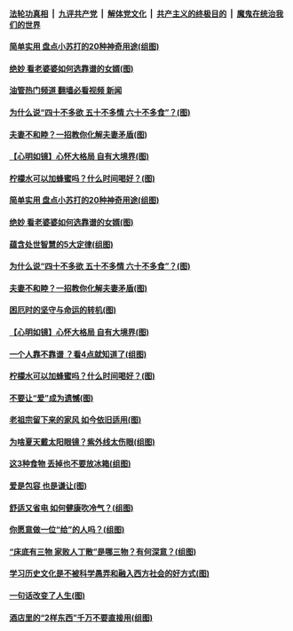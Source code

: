 ####  [法轮功真相](../../../../basic/blob/master/README.md?t=07282031) &nbsp;|&nbsp; [九评共产党](../../../../9ping.md/blob/master/README.md?t=07282031) &nbsp;|&nbsp; [解体党文化](../../../../jtdwh.md/blob/master/README.md?t=07282031)  &nbsp;|&nbsp; [共产主义的终极目的](../../../../gczydzjmd.md/blob/master/README.md?t=07282031) &nbsp;|&nbsp; [魔鬼在统治我们的世界](../../../../mgztzwmdsj.md/blob/master/README.md?t=07282031) 

#### [简单实用 盘点小苏打的20种神奇用途(组图)](../pages/p8/1012878.md?t=07282031) 

#### [绝妙 看老婆婆如何选靠谱的女婿(图)](../pages/p8/1012759.md?t=07282031) 

#### [油管热门频道 翻墙必看视频 新闻](http://45.76.130.85:81/youtube.html?07282031)

#### [为什么说“四十不多欲 五十不多情 六十不多食”？(图)](../pages/p8/1012195.md?t=07282031) 

#### [夫妻不和睦？一招教你化解夫妻矛盾(图)](../pages/p8/1012606.md?t=07282031) 

#### [【心明如镜】心怀大格局 自有大境界(图)](../pages/p8/1012691.md?t=07282031) 

#### [柠檬水可以加蜂蜜吗？什么时间喝好？(图)](../pages/p8/1012601.md?t=07282031) 

#### [简单实用 盘点小苏打的20种神奇用途(组图)](../pages/p8/1012878.md?t=07282031) 

#### [绝妙 看老婆婆如何选靠谱的女婿(图)](../pages/p8/1012759.md?t=07282031) 

#### [蕴含处世智慧的5大定律(组图)](../pages/p8/1012785.md?t=07282031) 

#### [为什么说“四十不多欲 五十不多情 六十不多食”？(图)](../pages/p8/1012195.md?t=07282031) 

#### [夫妻不和睦？一招教你化解夫妻矛盾(图)](../pages/p8/1012606.md?t=07282031) 

#### [困厄时的坚守与命运的转机(图)](../pages/p8/1012334.md?t=07282031) 

#### [【心明如镜】心怀大格局 自有大境界(图)](../pages/p8/1012691.md?t=07282031) 

#### [一个人靠不靠谱 ？看4点就知道了(组图)](../pages/p8/1010518.md?t=07282031) 

#### [柠檬水可以加蜂蜜吗？什么时间喝好？(图)](../pages/p8/1012601.md?t=07282031) 

#### [不要让“爱”成为遗憾(图)](../pages/p8/1012598.md?t=07282031) 

#### [老祖宗留下来的家风 如今依旧适用(图)](../pages/p8/1012689.md?t=07282031) 

#### [为啥夏天戴太阳眼镜？紫外线太伤眼(组图)](../pages/p8/1012475.md?t=07282031) 

#### [这3种食物 丢掉也不要放冰箱(组图)](../pages/p8/1012477.md?t=07282031) 

#### [爱是包容 也是谦让(图)](../pages/p8/1012332.md?t=07282031) 

#### [舒适又省电 如何健康吹冷气？(组图)](../pages/p8/1012471.md?t=07282031) 

#### [你愿意做一位“给”的人吗？(组图)](../pages/p8/1012376.md?t=07282031) 

#### [“床底有三物 家败人丁散”是哪三物？有何深意？(组图)](../pages/p8/1012397.md?t=07282031) 

#### [学习历史文化是不被科学愚弄和融入西方社会的好方式(图)](../pages/p8/1012458.md?t=07282031) 

#### [一句话改变了人生(图)](../pages/p8/1012531.md?t=07282031) 

#### [酒店里的“2样东西”千万不要直接用(组图)](../pages/p8/1012464.md?t=07282031) 

<img src='http://gfw-breaker.win/goodnews/indexes/p8.md' width='0px' height='0px'/>
